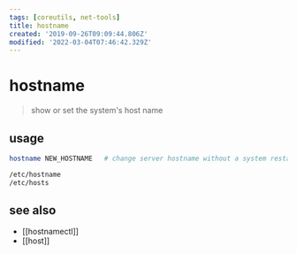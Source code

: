 ```yaml
---
tags: [coreutils, net-tools]
title: hostname
created: '2019-09-26T09:09:44.806Z'
modified: '2022-03-04T07:46:42.329Z'
---
```


# hostname

> show or set the system's host name

## usage

```sh
hostname NEW_HOSTNAME   # change server hostname without a system restart

/etc/hostname
/etc/hosts
```

## see also

- [[hostnamectl]]
- [[host]]

